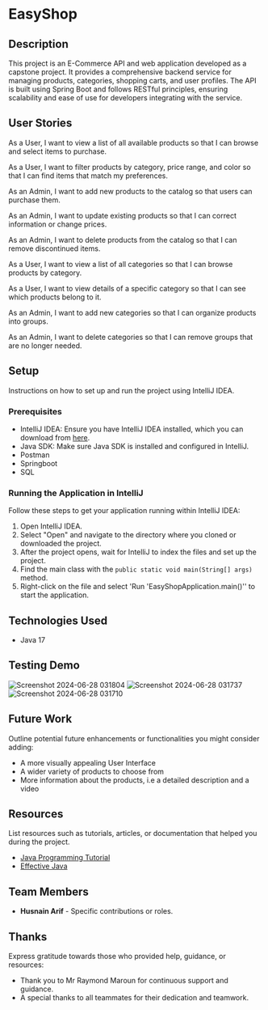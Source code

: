 # EasyShop

## Description

This project is an E-Commerce API and web application developed as a capstone project. It provides a comprehensive backend service for managing products, categories, shopping carts, and user profiles. The API is built using Spring Boot and follows RESTful principles, ensuring scalability and ease of use for developers integrating with the service.



## User Stories

 As a User, I want to view a list of all available products so that I can browse and select items to purchase.

 As a User, I want to filter products by category, price range, and color so that I can find items that match my preferences.

 As an Admin, I want to add new products to the catalog so that users can purchase them.

 As an Admin, I want to update existing products so that I can correct information or change prices.

 As an Admin, I want to delete products from the catalog so that I can remove discontinued items.

 As a User, I want to view a list of all categories so that I can browse products by category.

 As a User, I want to view details of a specific category so that I can see which products belong to it.

 As an Admin, I want to add new categories so that I can organize products into groups.

 As an Admin, I want to delete categories so that I can remove groups that are no longer needed.



## Setup

Instructions on how to set up and run the project using IntelliJ IDEA.

### Prerequisites

- IntelliJ IDEA: Ensure you have IntelliJ IDEA installed, which you can download from [here](https://www.jetbrains.com/idea/download/).
- Java SDK: Make sure Java SDK is installed and configured in IntelliJ.
- Postman
- Springboot
- SQL

### Running the Application in IntelliJ

Follow these steps to get your application running within IntelliJ IDEA:

1. Open IntelliJ IDEA.
2. Select "Open" and navigate to the directory where you cloned or downloaded the project.
3. After the project opens, wait for IntelliJ to index the files and set up the project.
4. Find the main class with the `public static void main(String[] args)` method.
5. Right-click on the file and select 'Run 'EasyShopApplication.main()'' to start the application.

## Technologies Used

- Java 17

## Testing Demo

![Screenshot 2024-06-28 031804](https://github.com/HasnainArifYU/EasyShop/assets/166551521/ed6cf87b-a307-4642-bed0-0aa39f188316)
![Screenshot 2024-06-28 031737](https://github.com/HasnainArifYU/EasyShop/assets/166551521/9d8b3057-ef29-4f33-8cc2-961c9e4f9a09)
![Screenshot 2024-06-28 031710](https://github.com/HasnainArifYU/EasyShop/assets/166551521/155c5f6d-ce79-4a7c-83eb-4bc792d60fce)


## Future Work

Outline potential future enhancements or functionalities you might consider adding:


- A more visually appealing User Interface
- A wider variety of products to choose from
- More information about the products, i.e a detailed description and a video

## Resources

List resources such as tutorials, articles, or documentation that helped you during the project.

- [Java Programming Tutorial](https://www.example.com)
- [Effective Java](https://www.example.com)

## Team Members

- **Husnain Arif** - Specific contributions or roles.


## Thanks

Express gratitude towards those who provided help, guidance, or resources:

- Thank you to Mr Raymond Maroun for continuous support and guidance.
- A special thanks to all teammates for their dedication and teamwork.
